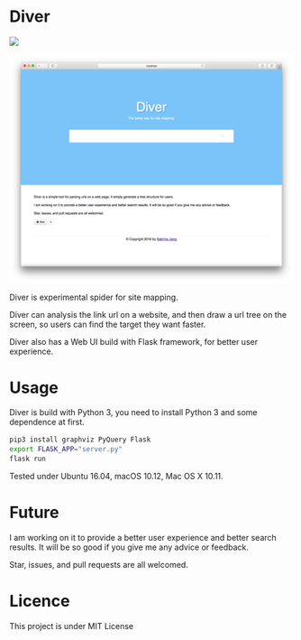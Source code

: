 # Diver

![](https://img.shields.io/github/license/mashape/apistatus.svg)

![](https://github.com/Sabrina-Jiang/Diver/blob/master/images/screen-shot.png?raw=true)

Diver is experimental spider for site mapping.

Diver can analysis the link url on a website, and then draw a url tree on the screen, so users can find the target they want faster.

Diver also has a Web UI build with Flask framework, for better user experience.

# Usage

Diver is build with Python 3, you need to install Python 3 and some dependence at first.

```bash
pip3 install graphviz PyQuery Flask
export FLASK_APP="server.py"
flask run
```  

Tested under Ubuntu 16.04, macOS 10.12, Mac OS X 10.11.

# Future

I am working on it to provide a better user experience and better search results. It will be so good if you give me any advice or feedback.

Star, issues, and pull requests are all welcomed. 

# Licence
This project is under MIT License